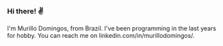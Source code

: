 ### Hi there! ✌

I'm Murillo Domingos, from Brazil. I've been programming in the last years for hobby. You can reach me on linkedin.com/in/murillodomingos/.

